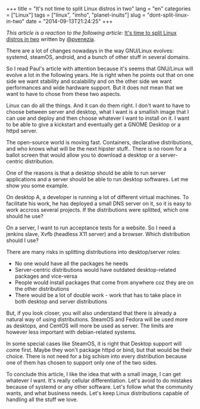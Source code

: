 +++
title = "It's not time to split Linux distros in two"
lang = "en"
categories = ["Linux"]
tags = ["linux", "imho", "planet-inuits"]
slug = "dont-split-linux-in-two"
date = "2014-09-13T21:24:25"
+++

*This article is a reaction to the following article:* [It's time to split Linux distros in two](http://www.infoworld.com/d/data-center/its-time-split-linux-in-two-249704) written by [@pvenezia](https://twitter.com/pvenezia).

There are a lot of changes nowadays in the way GNU/Linux evolves: systemd, steamOS, android, and a bunch of other stuff in several domains.

So I read Paul's article with attention because it's seems that GNU/Linux will evolve a lot in the following years. He is right when he points out that on one side we want stability and scalability and on the other side we want performances and wide hardware support. But it does not mean that we want to have to chose from these two aspects.

Linux can do all the things. And it can do them right. I don't want to have to choose between server and desktop, what I want is a smallish image that I can use and deploy and then choose whatever I want to install on it. I want to be able to give a kickstart and eventually get a GNOME Desktop or a httpd server.

The open-source world is moving fast. Containers, declarative distributions, and who knows what will be the next hipster stuff.. There is no room for a ballot screen that would allow you to download a desktop or a server-centric distribution.

One of the reasons is that a desktop should be able to run server applications and a server should be able to run desktop softwares. Let me show you some example.

On desktop A, a developer is running a lot of different virtual machines. To facilitate his work, he has deployed a small DNS server on it, so it is easy to work accross several projects. If the distributions were splitted, which one should he use?

On a server, I want to run acceptance tests for a website. So I need a jenkins slave, Xvfb (headless X11 server) and a browser. Which distribution should I use?

There are many risks in splitting distributions into desktop/server roles:

* No one would have all the packages he needs
* Server-centric distributions would have outdated desktop-related packages and vice-versa
* People would install packages that come from anywhere coz they are on the other distributions
* There would be a lot of double work - work that has to take place in both desktop and server distributions

But, if you look closer, you will also understand that there is already a natural way of using distributions. SteamOS and Fedora will be used more as desktops, and CentOS will more be used as server. The limits are however less important with debian-related systems.

In some special cases like SteamOS, it is right that Desktop support will come first. Maybe they won't package httpd or bind, but that would be their choice. There is not need for a big schism into every distribution because one of them has chosen to support only one of the two sides.

To conclude this article, I like the idea that with a small image, I can get whatever I want. It's really cellular differentiation. Let's avoid to do mistakes because of systemd or any other software. Let's follow what the community wants, and what business needs. Let's keep Linux distributions capable of handling all the stuff we love.
